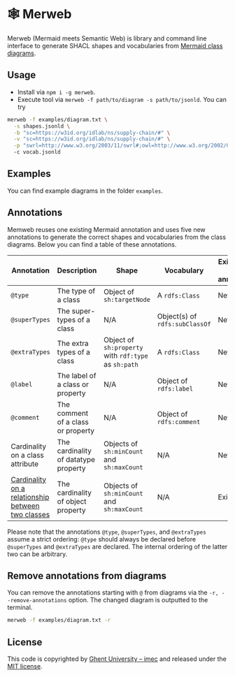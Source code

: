 # 🕸 Merweb

Merweb (Mermaid meets Semantic Web) is library and command line interface to 
generate SHACL shapes and vocabularies from [Mermaid class diagrams](https://mermaid-js.github.io/mermaid/#/classDiagram).

## Usage

- Install via `npm i -g merweb`.
- Execute tool via `merweb -f path/to/diagram -s path/to/jsonld`.
You can try
```bash
merweb -f examples/diagram.txt \
  -s shapes.jsonld \
  -b "sc=https://w3id.org/idlab/ns/supply-chain/#" \
  -v "sc=https://w3id.org/idlab/ns/supply-chain/#" \
  -p "swrl=http://www.w3.org/2003/11/swrl#;owl=http://www.w3.org/2002/07/owl#"
  -c vocab.jsonld
```

## Examples

You can find example diagrams in the folder `examples`.

## Annotations

Memweb reuses one existing Mermaid annotation and 
uses five new annotations to generate the correct shapes and vocabularies 
from the class diagrams.
Below you can find a table of these annotations.

| Annotation | Description | Shape | Vocabulary | Existing or new annotation |
| ---------- | ----------- | ----- | ---------- | --------------- |
| `@type` | The type of a class | Object of `sh:targetNode` | A `rdfs:Class` | New |
| `@superTypes` | The super-types of a class | N/A | Object(s) of `rdfs:subClassOf` | New |
| `@extraTypes` | The extra types of a class | Object of `sh:property` with `rdf:type` as `sh:path` | A `rdfs:Class` | New |
| `@label` | The label of a class or property | N/A | Object of `rdfs:label` | New  |
| `@comment` | The comment of a class or property | N/A | Object of `rdfs:comment` | New |
| Cardinality on a class attribute| The cardinality of datatype property | Objects of `sh:minCount` and `sh:maxCount` | N/A | New |
| [Cardinality on a relationship between two classes](https://mermaid-js.github.io/mermaid/#/classDiagram?id=cardinality-multiplicity-on-relations) | The cardinality of object property | Objects of `sh:minCount` and `sh:maxCount` | N/A | Existing |

Please note that the annotations `@type`, `@superTypes`, and `@extraTypes` assume a strict ordering: 
`@type` should always be declared before `@superTypes` and `@extraTypes` are declared. The internal ordering of the latter two can be arbitrary.


## Remove annotations from diagrams

You can remove the annotations starting with `@` from diagrams via the `-r, --remove-annotations` option.
The changed diagram is outputted to the terminal.

```bash
merweb -f examples/diagram.txt -r
```

## License

This code is copyrighted by [Ghent University – imec](http://idlab.ugent.be/) and 
released under the [MIT license](http://opensource.org/licenses/MIT).